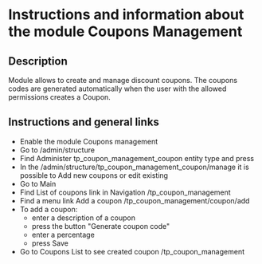 # Instructions and information about the module Coupons Management

## Description
Module allows to create and manage discount coupons.
The coupons codes are generated automatically when the user with the allowed permissions creates a Coupon.

## Instructions and general links
- Enable the module Coupons management
- Go to /admin/structure
- Find Administer tp_coupon_management_coupon entity type and press
- In the /admin/structure/tp_coupon_management_coupon/manage it is possible to Add new coupons or edit existing
- Go to Main
- Find List of coupons link in Navigation /tp_coupon_management
- Find a menu link Add a coupon /tp_coupon_management/coupon/add
- To add a coupon:
  * enter a description of a coupon
  * press the button "Generate coupon code"
  * enter a percentage
  * press Save
- Go to Coupons List to see created coupon /tp_coupon_management

